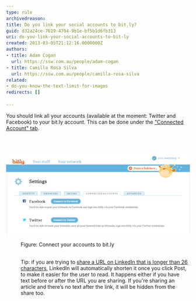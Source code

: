 ```yaml
---
type: rule
archivedreason: 
title: Do you link your social accounts to bit.ly?
guid: d32a24ce-7619-4704-9b1e-bf5b1d6fb313
uri: do-you-link-your-social-accounts-to-bit-ly
created: 2013-03-05T21:12:16.0000000Z
authors:
- title: Adam Cogan
  url: https://ssw.com.au/people/adam-cogan
- title: Camilla Rosa Silva
  url: https://ssw.com.au/people/camilla-rosa-silva
related:
- do-you-know-the-text-limit-for-images
redirects: []

---
```



<p>​​​You should link all your accounts (available at the moment: Twitter and Facebook) to your bit.ly account. This can be done under the <a href="https://bitly.com/a/settings/connected" target="_blank">"Connected Account" tab</a>.

</p>
<br><excerpt class='endintro'></excerpt><br>
<dl><dl class="ssw15-rteElement-ImageArea"><img src="bitly-connect.jpg" alt="" /></dl><dd class="ssw15-rteElement-FigureNormal">​​Figure: Connect your accounts to bit.ly<br></dd><dd><br></dd><dd><p class="ssw15-rteElement-Tip">Tip: if you are trying to <a href="https://www.linkedin.com/help/linkedin/answer/3439">share a URL on LinkedIn that is longer than 26 characters</a>, LinkedIn will automatically shorten it once you click Post, to make it easier for the user to read. It happens either if you have text before or after the URL you are sharing. If you're sharing an article and there’s no text after the link, it will be hidden from the share too. <br></p><br></dd></dl>


